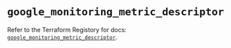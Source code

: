 # `google_monitoring_metric_descriptor`

Refer to the Terraform Registory for docs: [`google_monitoring_metric_descriptor`](https://registry.terraform.io/providers/hashicorp/google-beta/4.66.0/docs/resources/google_monitoring_metric_descriptor).
